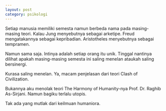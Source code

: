```yaml
---
layout: post
category: psikologi
---
```


Setiap manusia memiliki semesta namun berbeda nama pada masing-masing teori. Kalau Jung menyebutnya sebagai arketipe. Freud mengatakannya sebagai kepribadian. Aristotheles menyebutnya sebagai tempramen.

Namun sama saja. Intinya adalah setiap orang itu unik. Tinggal nantinya dilihat apakah masing-masing semesta ini saling menelan ataukah saling bersinergi.

Kurasa saling menelan. Ya, macam penjelasan dari teori Clash of Civilization.

Bukannya aku menolak teori The Harmony of Humanity-nya Prof. Dr. Raghib As-Sirjani. Namun bagiku terlalu utopis.

Tak ada yang mutlak dari keilmuan humaniora.